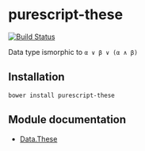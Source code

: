 # purescript-these

[![Build Status](https://travis-ci.org/purescript-contrib/purescript-these.svg?branch=master)](https://travis-ci.org/purescript-contrib/purescript-these)

Data type ismorphic to `α ∨ β ∨ (α ∧ β)`

## Installation

```
bower install purescript-these
```

## Module documentation

- [Data.These](docs/Data.These.md)
